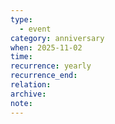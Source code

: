 ```yaml
---
type:
  - event
category: anniversary
when: 2025-11-02
time:
recurrence: yearly
recurrence_end:
relation:
archive:
note:
---
```

